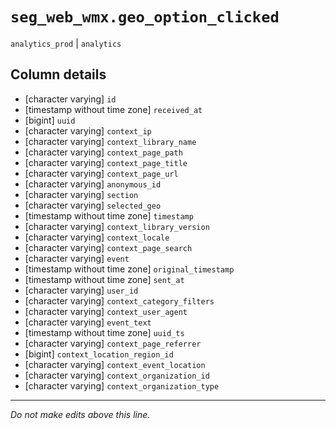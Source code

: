 # `seg_web_wmx.geo_option_clicked`
`analytics_prod` | `analytics`

## Column details
* [character varying] `id`
* [timestamp without time zone] `received_at`
* [bigint]    `uuid`
* [character varying] `context_ip`
* [character varying] `context_library_name`
* [character varying] `context_page_path`
* [character varying] `context_page_title`
* [character varying] `context_page_url`
* [character varying] `anonymous_id`
* [character varying] `section`
* [character varying] `selected_geo`
* [timestamp without time zone] `timestamp`
* [character varying] `context_library_version`
* [character varying] `context_locale`
* [character varying] `context_page_search`
* [character varying] `event`
* [timestamp without time zone] `original_timestamp`
* [timestamp without time zone] `sent_at`
* [character varying] `user_id`
* [character varying] `context_category_filters`
* [character varying] `context_user_agent`
* [character varying] `event_text`
* [timestamp without time zone] `uuid_ts`
* [character varying] `context_page_referrer`
* [bigint]    `context_location_region_id`
* [character varying] `context_event_location`
* [character varying] `context_organization_id`
* [character varying] `context_organization_type`

-------------------------------------------------------------------------------
*Do not make edits above this line.*
